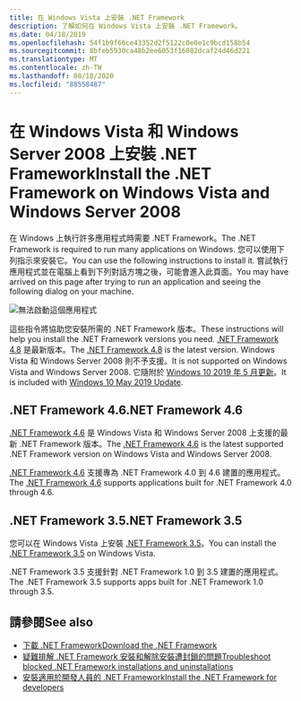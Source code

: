 ```yaml
---
title: 在 Windows Vista 上安裝 .NET Framework
description: 了解如何在 Windows Vista 上安裝 .NET Framework。
ms.date: 04/18/2019
ms.openlocfilehash: 54f1b9f66ce43352d2f5122c0e0e1c9bcd158b54
ms.sourcegitcommit: 8bfeb5930ca48b2ee6053f16082dcaf24d46d221
ms.translationtype: MT
ms.contentlocale: zh-TW
ms.lasthandoff: 08/18/2020
ms.locfileid: "88558487"
---
```

# <a name="install-the-net-framework-on-windows-vista-and-windows-server-2008"></a><span data-ttu-id="08565-103">在 Windows Vista 和 Windows Server 2008 上安裝 .NET Framework</span><span class="sxs-lookup"><span data-stu-id="08565-103">Install the .NET Framework on Windows Vista and Windows Server 2008</span></span>

<span data-ttu-id="08565-104">在 Windows 上執行許多應用程式時需要 .NET Framework。</span><span class="sxs-lookup"><span data-stu-id="08565-104">The .NET Framework is required to run many applications on Windows.</span></span> <span data-ttu-id="08565-105">您可以使用下列指示來安裝它。</span><span class="sxs-lookup"><span data-stu-id="08565-105">You can use the following instructions to install it.</span></span> <span data-ttu-id="08565-106">嘗試執行應用程式並在電腦上看到下列對話方塊之後，可能會進入此頁面。</span><span class="sxs-lookup"><span data-stu-id="08565-106">You may have arrived on this page after trying to run an application and seeing the following dialog on your machine.</span></span>

![無法啟動這個應用程式](./media/this-application-could-not-be-started.png)

<span data-ttu-id="08565-108">這些指令將協助您安裝所需的 .NET Framework 版本。</span><span class="sxs-lookup"><span data-stu-id="08565-108">These instructions will help you install the .NET Framework versions you need.</span></span> <span data-ttu-id="08565-109">[.NET Framework 4.8](https://github.com/Microsoft/dotnet/tree/master/releases/net48) 是最新版本。</span><span class="sxs-lookup"><span data-stu-id="08565-109">The [.NET Framework 4.8](https://github.com/Microsoft/dotnet/tree/master/releases/net48) is the latest version.</span></span> <span data-ttu-id="08565-110">Windows Vista 和 Windows Server 2008 則不予支援。</span><span class="sxs-lookup"><span data-stu-id="08565-110">It is not supported on Windows Vista and Windows Server 2008.</span></span> <span data-ttu-id="08565-111">它隨附於 [Windows 10 2019 年 5 月更新](https://support.microsoft.com/help/4028685/windows-10-get-the-update)。</span><span class="sxs-lookup"><span data-stu-id="08565-111">It is included with [Windows 10 May 2019 Update](https://support.microsoft.com/help/4028685/windows-10-get-the-update).</span></span>

## <a name="net-framework-46"></a><span data-ttu-id="08565-112">.NET Framework 4.6</span><span class="sxs-lookup"><span data-stu-id="08565-112">.NET Framework 4.6</span></span>

<span data-ttu-id="08565-113">[.NET Framework 4.6](https://dotnet.microsoft.com/download/dotnet-framework/net46) 是 Windows Vista 和 Windows Server 2008 上支援的最新 .NET Framework 版本。</span><span class="sxs-lookup"><span data-stu-id="08565-113">The [.NET Framework 4.6](https://dotnet.microsoft.com/download/dotnet-framework/net46) is the latest supported .NET Framework version on Windows Vista and Windows Server 2008.</span></span>

<span data-ttu-id="08565-114">[.NET Framework 4.6](https://dotnet.microsoft.com/download/dotnet-framework/net46) 支援專為 .NET Framework 4.0 到 4.6 建置的應用程式。</span><span class="sxs-lookup"><span data-stu-id="08565-114">The [.NET Framework 4.6](https://dotnet.microsoft.com/download/dotnet-framework/net46) supports applications built for .NET Framework 4.0 through 4.6.</span></span>

## <a name="net-framework-35"></a><span data-ttu-id="08565-115">.NET Framework 3.5</span><span class="sxs-lookup"><span data-stu-id="08565-115">.NET Framework 3.5</span></span>

<span data-ttu-id="08565-116">您可以在 Windows Vista 上安裝 [.NET Framework 3.5](https://dotnet.microsoft.com/download/dotnet-framework/net35-sp1)。</span><span class="sxs-lookup"><span data-stu-id="08565-116">You can install the [.NET Framework 3.5](https://dotnet.microsoft.com/download/dotnet-framework/net35-sp1) on Windows Vista.</span></span>

<span data-ttu-id="08565-117">.NET Framework 3.5 支援針對 .NET Framework 1.0 到 3.5 建置的應用程式。</span><span class="sxs-lookup"><span data-stu-id="08565-117">The .NET Framework 3.5 supports apps built for .NET Framework 1.0 through 3.5.</span></span>

## <a name="see-also"></a><span data-ttu-id="08565-118">請參閱</span><span class="sxs-lookup"><span data-stu-id="08565-118">See also</span></span>

- [<span data-ttu-id="08565-119">下載 .NET Framework</span><span class="sxs-lookup"><span data-stu-id="08565-119">Download the .NET Framework</span></span>](https://dotnet.microsoft.com/download)
- [<span data-ttu-id="08565-120">疑難排解 .NET Framework 安裝和解除安裝遭封鎖的問題</span><span class="sxs-lookup"><span data-stu-id="08565-120">Troubleshoot blocked .NET Framework installations and uninstallations</span></span>](troubleshoot-blocked-installations-and-uninstallations.md)
- [<span data-ttu-id="08565-121">安裝適用於開發人員的 .NET Framework</span><span class="sxs-lookup"><span data-stu-id="08565-121">Install the .NET Framework for developers</span></span>](guide-for-developers.md)
